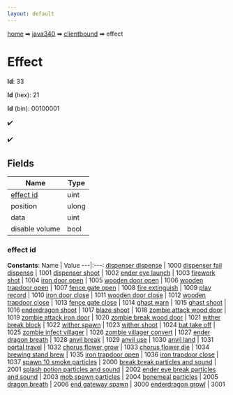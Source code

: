 ```yaml
---
layout: default
---
```


[home](/) ➡ [java340](/protocol/java340) ➡ [clientbound](/protocol/java340/clientbound) ➡ effect

# Effect

**Id**: 33

**Id** (hex): 21

**Id** (bin): 00100001

✔️

✔️

## Fields

Name | Type
---|---
[effect id](#effect-id) | uint
position | ulong
data | uint
disable volume | bool

### effect id

**Constants**:
Name | Value
---|:---:
[dispenser dispense](effect-id_dispenser-dispense) | 1000
[dispenser fail dispense](effect-id_dispenser-fail-dispense) | 1001
[dispenser shoot](effect-id_dispenser-shoot) | 1002
[ender eye launch](effect-id_ender-eye-launch) | 1003
[firework shot](effect-id_firework-shot) | 1004
[iron door open](effect-id_iron-door-open) | 1005
[wooden door open](effect-id_wooden-door-open) | 1006
[wooden trapdoor open](effect-id_wooden-trapdoor-open) | 1007
[fence gate open](effect-id_fence-gate-open) | 1008
[fire extinguish](effect-id_fire-extinguish) | 1009
[play record](effect-id_play-record) | 1010
[iron door close](effect-id_iron-door-close) | 1011
[wooden door close](effect-id_wooden-door-close) | 1012
[wooden trapdoor close](effect-id_wooden-trapdoor-close) | 1013
[fence gate close](effect-id_fence-gate-close) | 1014
[ghast warn](effect-id_ghast-warn) | 1015
[ghast shoot](effect-id_ghast-shoot) | 1016
[enderdragon shoot](effect-id_enderdragon-shoot) | 1017
[blaze shoot](effect-id_blaze-shoot) | 1018
[zombie attack wood door](effect-id_zombie-attack-wood-door) | 1019
[zombie attack iron door](effect-id_zombie-attack-iron-door) | 1020
[zombie break wood door](effect-id_zombie-break-wood-door) | 1021
[wither break block](effect-id_wither-break-block) | 1022
[wither spawn](effect-id_wither-spawn) | 1023
[wither shoot](effect-id_wither-shoot) | 1024
[bat take off](effect-id_bat-take-off) | 1025
[zombie infect villager](effect-id_zombie-infect-villager) | 1026
[zombie villager convert](effect-id_zombie-villager-convert) | 1027
[ender dragon breath](effect-id_ender-dragon-breath) | 1028
[anvil break](effect-id_anvil-break) | 1029
[anvil use](effect-id_anvil-use) | 1030
[anvil land](effect-id_anvil-land) | 1031
[portal travel](effect-id_portal-travel) | 1032
[chorus flower grow](effect-id_chorus-flower-grow) | 1033
[chorus flower die](effect-id_chorus-flower-die) | 1034
[brewing stand brew](effect-id_brewing-stand-brew) | 1035
[iron trapdoor open](effect-id_iron-trapdoor-open) | 1036
[iron trapdoor close](effect-id_iron-trapdoor-close) | 1037
[spawn 10 smoke particles](effect-id_spawn-10-smoke-particles) | 2000
[break break particles and sound](effect-id_break-break-particles-and-sound) | 2001
[splash potion particles and sound](effect-id_splash-potion-particles-and-sound) | 2002
[ender eye break particles and sound](effect-id_ender-eye-break-particles-and-sound) | 2003
[mob spawn particles](effect-id_mob-spawn-particles) | 2004
[bonemeal particles](effect-id_bonemeal-particles) | 2005
[dragon breath](effect-id_dragon-breath) | 2006
[end gateway spawn](effect-id_end-gateway-spawn) | 3000
[enderdragon growl](effect-id_enderdragon-growl) | 3001

